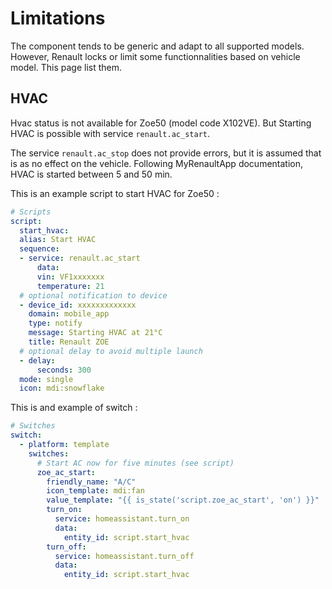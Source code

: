 # Limitations

The component tends to be generic and adapt to all supported models. However, Renault locks or limit some functionnalities based on vehicle model.
This page list them.

## HVAC
Hvac status is not available for Zoe50 (model code X102VE). But Starting HVAC is possible with service `renault.ac_start`.

The service `renault.ac_stop` does not provide errors, but it is assumed that is as no effect on the vehicle.
Following MyRenaultApp documentation, HVAC is started between 5 and 50 min.

This is an example script to start HVAC for Zoe50 :
```yaml
# Scripts
script:
  start_hvac:
  alias: Start HVAC
  sequence:
  - service: renault.ac_start
      data:
      vin: VF1xxxxxxx
      temperature: 21
  # optional notification to device
  - device_id: xxxxxxxxxxxxx
    domain: mobile_app
    type: notify
    message: Starting HVAC at 21°C
    title: Renault ZOE
  # optional delay to avoid multiple launch 
  - delay:
      seconds: 300
  mode: single
  icon: mdi:snowflake
```

This is and example of switch :
```yaml
# Switches
switch:
  - platform: template
    switches:
      # Start AC now for five minutes (see script)
      zoe_ac_start:
        friendly_name: "A/C"
        icon_template: mdi:fan
        value_template: "{{ is_state('script.zoe_ac_start', 'on') }}"
        turn_on:
          service: homeassistant.turn_on
          data:
            entity_id: script.start_hvac
        turn_off:
          service: homeassistant.turn_off
          data:
            entity_id: script.start_hvac
```